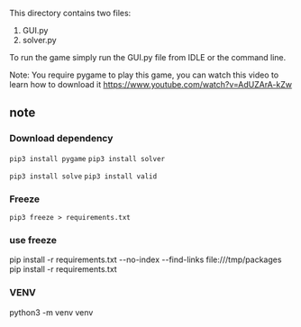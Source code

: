 This directory contains two files:

1. GUI.py
2. solver.py

To run the game simply run the GUI.py file from IDLE or the command line.

Note: You require pygame to play this game, you can watch this video to learn how to download it
https://www.youtube.com/watch?v=AdUZArA-kZw

## note

### Download dependency

`pip3 install pygame`
`pip3 install solver`

`pip3 install solve`
`pip3 install valid`

### Freeze

`pip3 freeze > requirements.txt`

### use freeze

pip install -r requirements.txt --no-index --find-links file:///tmp/packages
pip install -r requirements.txt

### VENV

python3 -m venv venv
